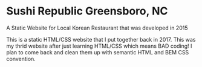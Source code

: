 # Sushi Republic Greensboro, NC
A Static Website for Local Korean Restaurant that was developed in 2015

This is a static HTML/CSS website that I put together back in 2017.
This was my thrid website after just learning HTML/CSS which means BAD coding!
I plan to come back and clean them up with semantic HTML and BEM CSS convention.
